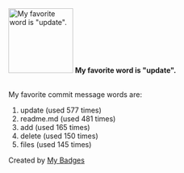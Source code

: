 <img src="https://my-badges.github.io/my-badges/favorite-word.png" alt="My favorite word is &quot;update&quot;." title="My favorite word is &quot;update&quot;." width="128">
<strong>My favorite word is &quot;update&quot;.</strong>
<br><br>

My favorite commit message words are:

1. update (used 577 times)
2. readme.md (used 481 times)
3. add (used 165 times)
4. delete (used 150 times)
5. files (used 145 times)


Created by <a href="https://github.com/my-badges/my-badges">My Badges</a>